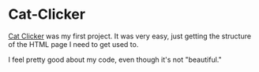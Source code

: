 # Cat-Clicker

[Cat Clicker](http://abustamam.github.io/Cat-Clicker) was my first project. It was very easy, just getting the structure of the HTML page I need to get used to. 

I feel pretty good about my code, even though it's not "beautiful."